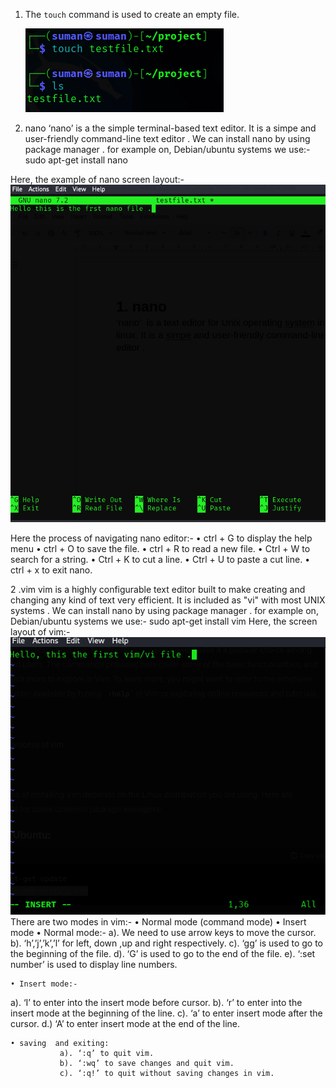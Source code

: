 1. 
   The `touch` command is used to create an empty file.
   
   ![touch](/assets/6.touch.png)

1. nano
‘nano’  is a the simple terminal-based text editor. It is a simpe and user-friendly command-line text editor .
We can install nano by using package manager . for example on, Debian/ubuntu systems we use:- 
sudo apt-get install nano 

Here, the example of nano screen layout:-
![touch](/assets/nano.png)

Here the process of navigating nano editor:-
    • ctrl + G to display the help menu
    • ctrl  + O to save the file.
    • ctrl + R to read a new file.
    • Ctrl + W to search for a string.
    • Ctrl + K to cut a line.
    • Ctrl + U to paste a cut line.
    • ctrl + x to exit nano.

2 .vim
vim is a highly configurable text editor built to make creating and changing any kind of text very efficient. It is included as "vi" with most UNIX systems . 
We can install nano by using package manager . for example on, Debian/ubuntu systems we use:- 
sudo apt-get install vim
Here,  the screen layout of vim:-
![touch](/assets/vim.png)
There are two modes in vim:-
    • Normal mode (command mode)
    • Insert mode
    • Normal mode:-
a). We need to use arrow keys to move the cursor.
b). ‘h’,’j’,’k’,’l’ for left, down ,up and right respectively.
c). ‘gg’  is used to go to the beginning of the file.
d). ‘G’ is used to go to the end of the file.
e). ‘:set number’ is used to display line numbers.

    • Insert mode:-
a). ‘I’ to enter into the insert mode before cursor.
b). ‘r’ to enter into the insert mode at the beginning of the line.
c). ‘a’ to enter insert mode after the cursor.
d.) ‘A’ to enter insert mode at the end of the line.

    • saving  and exiting:
               a). ‘:q’ to quit vim.
               b). ‘:wq’ to save changes and quit vim.
               c). ‘:q!’ to quit without saving changes in vim. 


